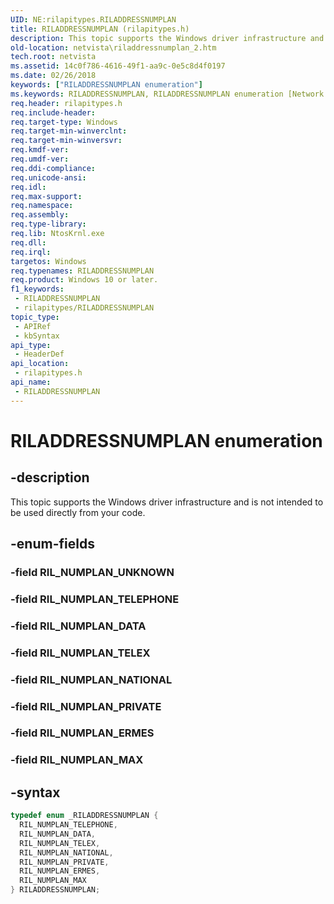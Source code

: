 ```yaml
---
UID: NE:rilapitypes.RILADDRESSNUMPLAN
title: RILADDRESSNUMPLAN (rilapitypes.h)
description: This topic supports the Windows driver infrastructure and is not intended to be used directly from your code.
old-location: netvista\riladdressnumplan_2.htm
tech.root: netvista
ms.assetid: 14c0f786-4616-49f1-aa9c-0e5c8d4f0197
ms.date: 02/26/2018
keywords: ["RILADDRESSNUMPLAN enumeration"]
ms.keywords: RILADDRESSNUMPLAN, RILADDRESSNUMPLAN enumeration [Network Drivers Starting with Windows Vista], RIL_NUMPLAN_DATA, RIL_NUMPLAN_ERMES, RIL_NUMPLAN_MAX, RIL_NUMPLAN_NATIONAL, RIL_NUMPLAN_PRIVATE, RIL_NUMPLAN_TELEPHONE, RIL_NUMPLAN_TELEX, netvista.riladdressnumplan_2, rilapitypes/RILADDRESSNUMPLAN, rilapitypes/RIL_NUMPLAN_DATA, rilapitypes/RIL_NUMPLAN_ERMES, rilapitypes/RIL_NUMPLAN_MAX, rilapitypes/RIL_NUMPLAN_NATIONAL, rilapitypes/RIL_NUMPLAN_PRIVATE, rilapitypes/RIL_NUMPLAN_TELEPHONE, rilapitypes/RIL_NUMPLAN_TELEX
req.header: rilapitypes.h
req.include-header: 
req.target-type: Windows
req.target-min-winverclnt: 
req.target-min-winversvr: 
req.kmdf-ver: 
req.umdf-ver: 
req.ddi-compliance: 
req.unicode-ansi: 
req.idl: 
req.max-support: 
req.namespace: 
req.assembly: 
req.type-library: 
req.lib: NtosKrnl.exe
req.dll: 
req.irql: 
targetos: Windows
req.typenames: RILADDRESSNUMPLAN
req.product: Windows 10 or later.
f1_keywords:
 - RILADDRESSNUMPLAN
 - rilapitypes/RILADDRESSNUMPLAN
topic_type:
 - APIRef
 - kbSyntax
api_type:
 - HeaderDef
api_location:
 - rilapitypes.h
api_name:
 - RILADDRESSNUMPLAN
---
```


# RILADDRESSNUMPLAN enumeration


## -description

This topic supports the Windows driver infrastructure and is not intended to be used directly from your code.

## -enum-fields

### -field RIL_NUMPLAN_UNKNOWN

### -field RIL_NUMPLAN_TELEPHONE

### -field RIL_NUMPLAN_DATA

### -field RIL_NUMPLAN_TELEX

### -field RIL_NUMPLAN_NATIONAL

### -field RIL_NUMPLAN_PRIVATE

### -field RIL_NUMPLAN_ERMES

### -field RIL_NUMPLAN_MAX

## -syntax

```cpp
typedef enum _RILADDRESSNUMPLAN {
  RIL_NUMPLAN_TELEPHONE,
  RIL_NUMPLAN_DATA,
  RIL_NUMPLAN_TELEX,
  RIL_NUMPLAN_NATIONAL,
  RIL_NUMPLAN_PRIVATE,
  RIL_NUMPLAN_ERMES,
  RIL_NUMPLAN_MAX
} RILADDRESSNUMPLAN;
```

